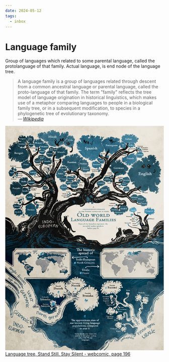 ```yaml
---
date: 2024-05-12
tags:
  - inbox
---
```


# Language family

Group of languages which related to some parental language, called the
protolanguage of that family. Actual language, is end node of the language tree.

> A language family is a group of languages related through descent from a
> common ancestral language or parental language, called the proto-language of
> that family. The term "family" reflects the tree model of language origination
> in historical linguistics, which makes use of a metaphor comparing languages
> to people in a biological family tree, or in a subsequent modification, to
> species in a phylogenetic tree of evolutionary taxonomy.\
> — <cite>[Wikipedia](https://en.wikipedia.org/wiki/Language_family)</cite>

![](img/old_world_language_families.jpg)
[Language tree, Stand Still. Stay Silent - webcomic, page 196](http://www.sssscomic.com/comic.php?page=196)
